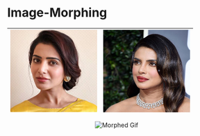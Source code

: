 # Image-Morphing



<div align="center">

| <img src="Images/Lab2/img1.jpg" alt="Samantha" width="200"/> | <img src="Images/Lab2/img21.jpg" alt="Priyanka" width="200"/> |  
| ----------------------------------- | ----------------------------------- | 

<img src="morphed2.gif" alt="Morphed Gif" width="500"/>

</div>
